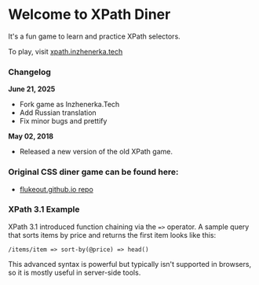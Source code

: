 # Welcome to XPath Diner

It's a fun game to learn and practice XPath selectors.

To play, visit [xpath.inzhenerka.tech](http://xpath.inzhenerka.tech/)

### Changelog

**June 21, 2025**

* Fork game as Inzhenerka.Tech
* Add Russian translation
* Fix minor bugs and prettify

**May 02, 2018**

* Released a new version of the old XPath game.

### Original CSS diner game can be found here:

* [flukeout.github.io repo](https://github.com/flukeout/flukeout.github.io/issues)

### XPath 3.1 Example

XPath 3.1 introduced function chaining via the `=>` operator. A sample query
that sorts items by price and returns the first item looks like this:

```xpath
/items/item => sort-by(@price) => head()
```

This advanced syntax is powerful but typically isn't supported in browsers, so
it is mostly useful in server-side tools.

